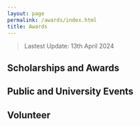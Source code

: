 ```yaml
---
layout: page
permalink: /awards/index.html
title: Awards
---
```


> Lastest Update: 13th April 2024 &nbsp;

## Scholarships and Awards

 


## Public and University Events 



## Volunteer



